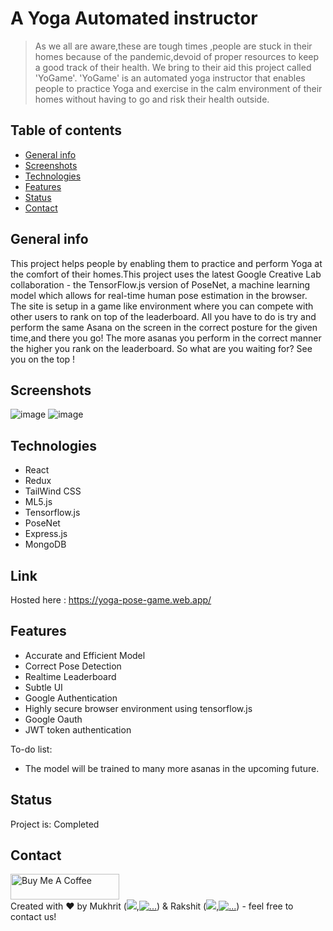 # A Yoga Automated instructor <img src="https://yoga-pose-game.web.app/favicon.ico" alt=""/>
> As we all are aware,these are tough times ,people are stuck in their homes because of the pandemic,devoid of proper resources to keep a good track of their health.
> We bring to their aid this project called 'YoGame'.
> 'YoGame' is an automated yoga instructor that enables people to practice Yoga and exercise in the calm environment of their homes without having to go and risk their health outside.


## Table of contents
* [General info](#general-info)
* [Screenshots](#screenshots)
* [Technologies](#technologies)
* [Features](#features)
* [Status](#status)
* [Contact](#contact)

## General info
This project helps people by enabling them to practice and perform Yoga at the comfort of their homes.This project uses the latest Google Creative Lab collaboration - the TensorFlow.js version of PoseNet, a machine learning model which allows for real-time human pose estimation in the browser.
The site is setup in a game like environment where you can compete with other users to rank on top of the leaderboard.
All you have to do is try and perform the same Asana on the screen in the correct posture for the given time,and there you go!
The more asanas you perform in the correct manner the higher you rank on the leaderboard.
So what are you waiting for? See you on the top !

## Screenshots
![image](https://user-images.githubusercontent.com/54068781/111904210-acca3980-8a6b-11eb-965d-e1f422929138.png)
![image](https://user-images.githubusercontent.com/54068781/111904716-4db9f400-8a6e-11eb-91fa-a4ce8366f09e.png)

## Technologies
  
* React
* Redux
* TailWind CSS
* ML5.js
* Tensorflow.js
* PoseNet
* Express.js
* MongoDB

## Link
Hosted here : https://yoga-pose-game.web.app/

## Features
* Accurate and Efficient Model
* Correct Pose Detection
* Realtime Leaderboard
* Subtle UI
* Google Authentication
* Highly secure browser environment using tensorflow.js
* Google Oauth
* JWT token authentication

To-do list:
* The model will be trained to many more asanas in the upcoming future.

## Status
Project is: Completed

## Contact
<a href="https://www.buymeacoffee.com/rakshitjain13" target="_blank"><img src="https://cdn.buymeacoffee.com/buttons/default-orange.png" alt="Buy Me A Coffee" height="41" width="174"></a>
</br>
Created with ❤️ by Mukhrit (<a href="https://github.com/Mukhrit"><img src="https://img.icons8.com/material-sharp/24/000000/github.png"/></a>,<a href="https://www.linkedin.com/in/mukhrit-gupta-553196194/"><img src="https://img.icons8.com/fluent/24/000000/linkedin.png" alt="..."/></a>) & Rakshit (<a href="https://github.com/rakshitjain13"><img src="https://img.icons8.com/material-sharp/24/000000/github.png"/></a>,<a href="https://www.linkedin.com/in/rakshit-jain-9b83b5170/"><img src="https://img.icons8.com/fluent/24/000000/linkedin.png" alt="..." /></a>) - feel free to contact us!
